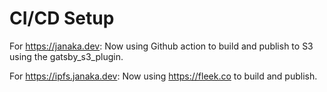 # CI/CD Setup

For https://janaka.dev: Now using Github action to build and publish to S3 using the gatsby_s3_plugin.

For https://ipfs.janaka.dev: Now using https://fleek.co to build and publish.